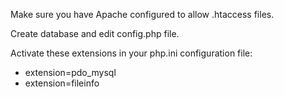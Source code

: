 Make sure you have Apache configured to allow .htaccess files.

Create database and edit config.php file.

Activate these extensions in your php.ini configuration file:
- extension=pdo_mysql
- extension=fileinfo